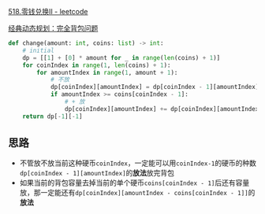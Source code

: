 [518.零钱兑换II - leetcode](https://leetcode-cn.com/problems/coin-change-2/)

[经典动态规划：完全背包问题](https://labuladong.gitbook.io/algo/dong-tai-gui-hua-xi-lie/bei-bao-ling-qian)

```python
def change(amount: int, coins: list) -> int:
	# initial
	dp = [[1] + [0] * amount for _ in range(len(coins) + 1)]
	for coinIndex in range(1, len(coins) + 1):
		for amountIndex in range(1, amount + 1):
			# 不放
			dp[coinIndex][amountIndex] = dp[coinIndex - 1][amountIndex]
			if amountIndex >= coins[coinIndex - 1]:
				# + 放
				dp[coinIndex][amountIndex] += dp[coinIndex][amountIndex - coins[coinIndex - 1]]
	return dp[-1][-1]
```

## 思路

- 不管放不放当前这种硬币`coinIndex`，一定能可以用`coinIndex-1`的硬币的种数`dp[coinIndex - 1][amountIndex]`的**放法**放完背包
- 如果当前的背包容量去掉当前的单个硬币`coins[coinIndex - 1]`后还有容量放，那一定能还有`dp[coinIndex][amountIndex - coins[coinIndex - 1]]`的**放法**

